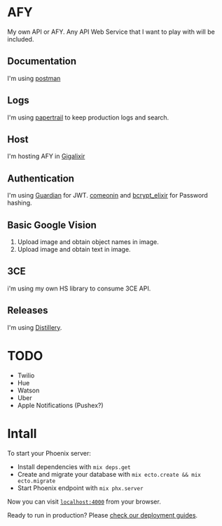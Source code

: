 # AFY
My own API or AFY.
Any API Web Service that I want to play with will be included.

## Documentation
I'm using [postman](https://documenter.getpostman.com/view/2204425/RWaDXX8M)

## Logs
I'm using [papertrail](https://papertrailapp.com) to keep production logs and search.

## Host
I'm hosting AFY in [Gigalixir](https://gigalixir.com)

## Authentication
I'm using [Guardian](https://hex.pm/packages/guardian) for JWT.
[comeonin](https://hex.pm/packages/comeonin) and [bcrypt_elixir](https://hex.pm/packages/bcrypt_elixir) for Password hashing.

## Basic Google Vision
1. Upload image and obtain object names in image.
2. Upload image and obtain text in image.

## 3CE
i'm using my own HS library to consume 3CE API. 

## Releases
I'm using [Distillery](https://hex.pm/packages/distillery).

# TODO
- Twilio
- Hue
- Watson
- Uber
- Apple Notifications (Pushex?)

# Intall

To start your Phoenix server:

  * Install dependencies with `mix deps.get`
  * Create and migrate your database with `mix ecto.create && mix ecto.migrate`
  * Start Phoenix endpoint with `mix phx.server`

Now you can visit [`localhost:4000`](http://localhost:4000) from your browser.

Ready to run in production? Please [check our deployment guides](http://www.phoenixframework.org/docs/deployment).
